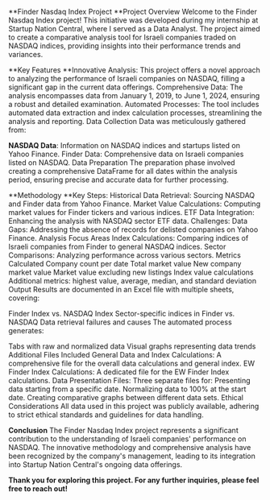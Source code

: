 **Finder Nasdaq Index Project
**Project Overview
Welcome to the Finder Nasdaq Index project! This initiative was developed during my internship at Startup Nation Central, where I served as a Data Analyst. The project aimed to create a comparative analysis tool for Israeli companies traded on NASDAQ indices, providing insights into their performance trends and variances.

**Key Features
**Innovative Analysis: This project offers a novel approach to analyzing the performance of Israeli companies on NASDAQ, filling a significant gap in the current data offerings.
Comprehensive Data: The analysis encompasses data from January 1, 2019, to June 1, 2024, ensuring a robust and detailed examination.
Automated Processes: The tool includes automated data extraction and index calculation processes, streamlining the analysis and reporting.
Data Collection
Data was meticulously gathered from:

**NASDAQ Data**: Information on NASDAQ indices and startups listed on Yahoo Finance.
Finder Data: Comprehensive data on Israeli companies listed on NASDAQ.
Data Preparation
The preparation phase involved creating a comprehensive DataFrame for all dates within the analysis period, ensuring precise and accurate data for further processing.

**Methodology
**Key Steps:
Historical Data Retrieval: Sourcing NASDAQ and Finder data from Yahoo Finance.
Market Value Calculations: Computing market values for Finder tickers and various indices.
ETF Data Integration: Enhancing the analysis with NASDAQ sector ETF data.
Challenges:
Data Gaps: Addressing the absence of records for delisted companies on Yahoo Finance.
Analysis Focus Areas
Index Calculations: Comparing indices of Israeli companies from Finder to general NASDAQ indices.
Sector Comparisons: Analyzing performance across various sectors.
Metrics Calculated
Company count per date
Total market value
New company market value
Market value excluding new listings
Index value calculations
Additional metrics: highest value, average, median, and standard deviation
Output
Results are documented in an Excel file with multiple sheets, covering:

Finder Index vs. NASDAQ Index
Sector-specific indices in Finder vs. NASDAQ
Data retrieval failures and causes
The automated process generates:

Tabs with raw and normalized data
Visual graphs representing data trends
Additional Files Included
General Data and Index Calculations: A comprehensive file for the overall data calculations and general index.
EW Finder Index Calculations: A dedicated file for the EW Finder Index calculations.
Data Presentation Files: Three separate files for:
Presenting data starting from a specific date.
Normalizing data to 100% at the start date.
Creating comparative graphs between different data sets.
Ethical Considerations
All data used in this project was publicly available, adhering to strict ethical standards and guidelines for data handling.

**Conclusion**
The Finder Nasdaq Index project represents a significant contribution to the understanding of Israeli companies' performance on NASDAQ. The innovative methodology and comprehensive analysis have been recognized by the company's management, leading to its integration into Startup Nation Central's ongoing data offerings.

**Thank you for exploring this project. For any further inquiries, please feel free to reach out!**
